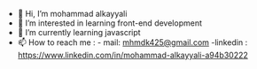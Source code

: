 - 👋 Hi, I’m mohammad alkayyali
- 👀 I’m interested in learning front-end development
- 🌱 I’m currently learning javascript
- 📫 How to reach me : - mail: mhmdk425@gmail.com
                       -linkedin : https://www.linkedin.com/in/mohammad-alkayyali-a94b30222  
